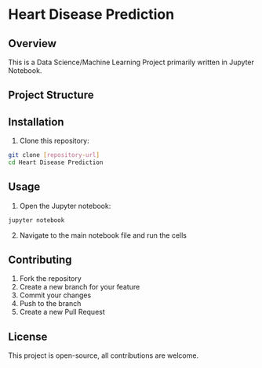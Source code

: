 # Heart Disease Prediction

## Overview
This is a Data Science/Machine Learning Project primarily written in Jupyter Notebook.

## Project Structure

## Installation

1. Clone this repository:
 ```bash
 git clone [repository-url]
 cd Heart Disease Prediction
 ```

## Usage

1. Open the Jupyter notebook:
 ```bash
 jupyter notebook
 ```

2. Navigate to the main notebook file and run the cells

## Contributing

1. Fork the repository
2. Create a new branch for your feature
3. Commit your changes
4. Push to the branch
5. Create a new Pull Request

## License

This project is open-source, all contributions are welcome.